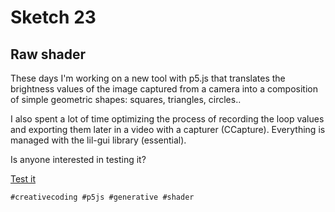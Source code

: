 # Sketch 23

## Raw shader

These days I'm working on a new tool with p5.js that translates the brightness values of the image captured from a camera into a composition of simple geometric shapes: squares, triangles, circles..

I also spent a lot of time optimizing the process of recording the loop values ​​and exporting them later in a video with a capturer (CCapture).
Everything is managed with the lil-gui library (essential).

Is anyone interested in testing it? 

[Test it](https://lucacattan3o.github.io/23/)

`#creativecoding #p5js #generative #shader`